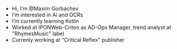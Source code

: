 - Hi, I’m @Maxim Gorbachev
- I’m interested in Ai and OCRs
- I’m currently learning Kotlin
- Worked at IPONWeb-Criteo as AD-Ops Manager, trend analyst at "RhymesMusic" label
- Currenly working at "Critical Reflex" publisher

<!---
ustall/ustall is a ✨ special ✨ repository because its `README.md` (this file) appears on your GitHub profile.
You can click the Preview link to take a look at your changes.
--->
